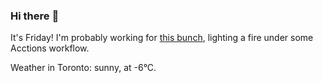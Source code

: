 ### Hi there :wave:

It's Friday! I'm probably working for [this bunch](https://github.com/kohofinancial), lighting a fire under some Acctions workflow.

Weather in Toronto: sunny, at -6°C.
